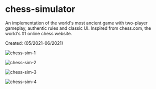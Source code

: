 # chess-simulator
An implementation of the world's most ancient game with two-player gameplay, authentic rules and classic UI. 
Inspired from chess.com, the world's #1 online chess website.

Created: (05/2021-06/2021)

![chess-sim-1](https://user-images.githubusercontent.com/80972100/125577202-2b3b2a96-d053-41c3-9b34-6fa9d1038310.PNG)

![chess-sim-2](https://user-images.githubusercontent.com/80972100/125577222-7cb03589-b100-4176-a3d0-17b12afd1924.PNG)

![chess-sim-3](https://user-images.githubusercontent.com/80972100/125577241-31999a14-e394-4b30-9c23-53f75c6f7707.PNG)

![chess-sim-4](https://user-images.githubusercontent.com/80972100/125577261-571090e0-4cde-441c-9a39-97ee4281d9d1.PNG)


